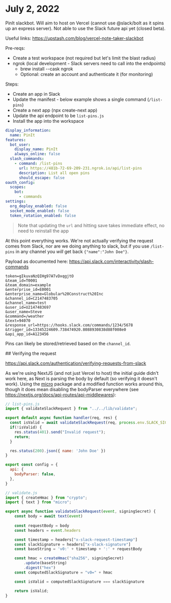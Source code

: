 # July 2, 2022

PinIt slackbot.  Will aim to host on Vercel (cannot use @slack/bolt as it spins up an express server).  Not able to use the Slack future api yet (closed beta).

Useful links: https://upstash.com/blog/vercel-note-taker-slackbot

Pre-reqs:
- Create a test workspace (not required but let's limit the blast radius)
- ngrok (local development - Slack servers need to call into the endpoints)
  - brew install --cask ngrok
  - Optional: create an account and authenticate it (for monitoring)

Steps:
- Create an app in Slack
- Update the manifest - below example shows a single command (`/list-pins`)
- Create a next app (npx create-next app)
- Update the api endpoint to be `list-pins.js`
- Install the app into the workspace

```yaml
display_information:
  name: PinIt
features:
  bot_user:
    display_name: PinIt
    always_online: false
  slash_commands:
    - command: /list-pins
      url: https://481b-72-69-209-231.ngrok.io/api/list-pins
      description: List all open pins
      should_escape: false
oauth_config:
  scopes:
    bot:
      - commands
settings:
  org_deploy_enabled: false
  socket_mode_enabled: false
  token_rotation_enabled: false
```

> Note that updating the `url` and hitting save takes immediate effect, no need to reinstall the app

At this point everything works.  We're not actually verifying the request comes from Slack, nor are we doing anything to slack, but if you use `/list-pins` in any channel you _will_ get back `{"name":"John Doe"}`.

Payload as documented here: https://api.slack.com/interactivity/slash-commands

```
token=gIkuvaNzQIHg97ATvDxqgjtO
&team_id=T0001
&team_domain=example
&enterprise_id=E0001
&enterprise_name=Globular%20Construct%20Inc
&channel_id=C2147483705
&channel_name=test
&user_id=U2147483697
&user_name=Steve
&command=/weather
&text=94070
&response_url=https://hooks.slack.com/commands/1234/5678
&trigger_id=13345224609.738474920.8088930838d88f008e0
&api_app_id=A123456
```

Pins can likely be stored/retrieved based on the `channel_id`.

## Verifying the request

https://api.slack.com/authentication/verifying-requests-from-slack

As we're using NextJS (and not just Vercel to host) the initial guide didn't work here, as Next is parsing the body by default (so verifying it doesn't work).  Using the [micro](https://github.com/vercel/micro) package and a modified function works around this, though it does mean disabling the bodyParser everywhere (see https://nextjs.org/docs/api-routes/api-middlewares):

```javascript
// list-pins.js
import { validateSlackRequest } from "../../lib/validate";

export default async function handler(req, res) {
  const isValid = await validateSlackRequest(req, process.env.SLACK_SIGNING_SECRET);
  if(!isValid) {
    res.status(401).send("Invalid request");
    return;
  }

  res.status(200).json({ name: 'John Doe' })
}

export const config = {
  api: {
    bodyParser: false,
  },
}

// validate.js
import { createHmac } from "crypto";
import { text } from "micro";

export async function validateSlackRequest(event, signingSecret) {
    const body = await text(event)
  
    const requestBody = body
    const headers = event.headers

    const timestamp = headers["x-slack-request-timestamp"]
    const slackSignature = headers["x-slack-signature"]
    const baseString = 'v0:' + timestamp + ':' + requestBody

    const hmac = createHmac("sha256", signingSecret)
        .update(baseString)
        .digest("hex")
    const computedSlackSignature = "v0=" + hmac

    const isValid = computedSlackSignature === slackSignature

    return isValid;
}
```